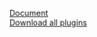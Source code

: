 [Document](http://c2rexplugins.weebly.com/)  
[Download all plugins](https://github.com/brettpenzer123/C2Plugins/archive/master.zip)
